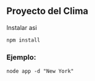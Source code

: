 ## Proyecto del Clima


Instalar asi

```
npm install
```

### Ejemplo:

```
node app -d "New York"
```